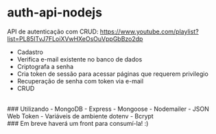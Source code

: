 # auth-api-nodejs
API de autenticação com CRUD: https://www.youtube.com/playlist?list=PL85ITvJ7FLoiXVwHXeOsOuVppGbBzo2dp <br>

- Cadastro
- Verifica e-mail existente no banco de dados
- Criptografa a senha
- Cria token de sessão para acessar páginas que requerem privilegio
- Recuperação de senha com token via e-mail
- CRUD
<br>
### Utilizando
- MongoDB
- Express
- Mongoose
- Nodemailer
- JSON Web Token
- Variáveis de ambiente dotenv
- Bcrypt
<br>
### Em breve haverá um front para consumí-la! :)
